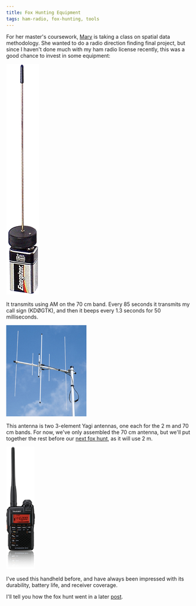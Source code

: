 ```yaml
---
title: Fox Hunting Equipment
tags: ham-radio, fox-hunting, tools
---
```


For her master's coursework, [Mary](http://www.marypattison.com) is taking a class on spatial data methodology. She wanted to do a radio direction finding final project, but since I haven't done much with my ham radio license recently, this was a good chance to invest in some equipment:

![*[Adept Instruments](http://www.adeptco.com/adeptinstruments/) [T400P-6 fox hunting transmitter](http://www.adeptco.com/adeptinstruments/fox.htm).*](/images/2014-04-17-foxhunt/T400-6P1.gif)

It transmits using AM on the 70 cm band. Every 85 seconds it transmits my call sign (KDØGTK), and then it beeps every 1.3 seconds for 50 milliseconds.

![*[Cushcraft](http://www.cushcraftamateur.com/) [A270-6S Yagi antenna](http://www.cushcraftamateur.com/Product.php?productid=A270-6S).*](/images/2014-04-17-foxhunt/A270-6S.jpg)

This antenna is two 3-element Yagi antennas, one each for the 2 m and 70 cm bands. For now, we've only assembled the 70 cm antenna, but we'll put together the rest before our [next fox hunt](http://hamoperator.com/Park/), as it will use 2 m.

![*[Yaesu](http://yaesu.com/) [VX-3R handheld transceiver](http://yaesu.com/indexVS.cfm?cmd=DisplayProducts&ProdCatID=111&encProdID=5CB596EBED9A3EE26635C7E1F02500D9).* ](/images/2014-04-17-foxhunt/VX-3R.jpg)

I've used this handheld before, and have always been impressed with its durability, battery life, and receiver coverage.

I'll tell you how the fox hunt went in a later [post](/posts/2014-05-01-fox-hunting-results.html).
